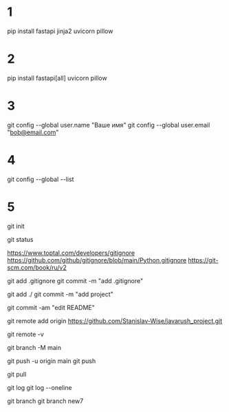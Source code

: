 # 1
pip install fastapi jinja2 uvicorn pillow

# 2
pip install fastapi[all] uvicorn pillow

# 3
git config --global user.name "Ваше имя"
git config --global user.email "bob@email.com"

# 4
git config --global --list

# 5
git init

git status

https://www.toptal.com/developers/gitignore
https://github.com/github/gitignore/blob/main/Python.gitignore
https://git-scm.com/book/ru/v2

git add .gitignore
git commit -m "add .gitignore"

git add ./
git commit -m "add project"

git commit -am "edit README"

git remote add origin https://github.com/Stanislav-Wise/javarush_project.git

git remote -v

git branch -M main

git push -u origin main
git push

git pull


git log
git log --oneline

git branch
git branch new7
